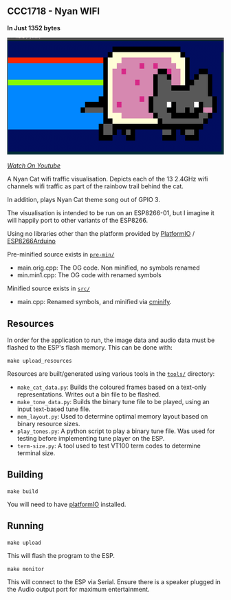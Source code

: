 ## CCC1718 - Nyan WIFI

**In Just 1352 bytes**

![Demo without audio](img/demo.gif)

[*Watch On Youtube*](https://www.youtube.com/watch?v=J-RLWhml-Xg)


A Nyan Cat wifi traffic visualisation. Depicts each of the 13 2.4GHz wifi
channels wifi traffic as part of the rainbow trail behind the cat.

In addition, plays Nyan Cat theme song out of GPIO 3.

The visualisation is intended to be run on an ESP8266-01, but I imagine it will
happily port to other variants of the ESP8266.

Using no libraries other than the platform provided by [PlatformIO](http://platformio.org/) / [ESP8266Arduino](https://github.com/esp8266/Arduino)

Pre-minified source exists in [`pre-min/`](pre-min/)
  - main.orig.cpp: The OG code. Non minified, no symbols renamed
  - min.min1.cpp: The OG code with renamed symbols

Minified source exists in [`src/`](src/)
  - main.cpp: Renamed symbols, and minified via [cminify](https://github.com/Scylardor/cminify).

## Resources

In order for the application to run, the image data and audio data must be flashed
to the ESP's flash memory. This can be done with:

```
make upload_resources
```

Resources are built/generated using various tools in the [`tools/`](tools/) directory:

- `make_cat_data.py`: Builds the coloured frames based on a text-only representations. Writes out a bin file to be flashed.
- `make_tone_data.py`: Builds the binary tune file to be played, using an input text-based tune file.
- `mem_layout.py`: Used to determine optimal memory layout based on binary resource sizes.
- `play_tones.py`: A python script to play a binary tune file. Was used for testing before implementing tune player on the ESP.
- `term-size.py`: A tool used to test VT100 term codes to determine terminal size.


## Building

```
make build
```

You will need to have [platformIO](http://platformio.org/) installed.

## Running

```
make upload
```

This will flash the program to the ESP.

```
make monitor
```

This will connect to the ESP via Serial. Ensure there is a speaker plugged in the Audio output port for maximum entertainment.
